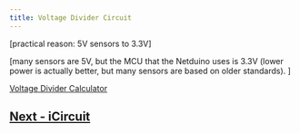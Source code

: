 ```yaml
---
title: Voltage Divider Circuit
---
```



[practical reason: 5V sensors to 3.3V]

[many sensors are 5V, but the MCU that the Netduino uses is 3.3V (lower power is actually better, but many sensors are based on older standards). ]

[Voltage Divider Calculator](http://www.ohmslawcalculator.com/voltage-divider-calculator)


## [Next - iCircuit](../iCircuit)

<br/>